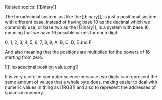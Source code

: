 Related topics: [[Binary]]

The hexadecimal system just like the [[binary]], is just a positional system with different base, instead of having base 10 as the decimal which we commonly use, or base two as the [[Binary]], is a system with base 16, meaning that we have 16 possible values for each digit: 

0, 1, 2, 3, 4, 5, 6, 7, 8, 9, A, B, C, D, E and F

And also meaning that the positions are multiplied for the powers of 16 starting from zero. 

![[Hexadecimal position value.png]]

It is very useful in computer science because two digits can represent the same amount of values that a whole byte does, making easier to deal with numeric values in thing as [[RGB]] and also to represent the addresses of spaces in memory. 